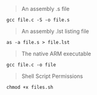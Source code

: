 > An assembly .s file
```
gcc file.c -S -o file.s
```
> An assembly .lst listing file
```
as -a file.s > file.lst
```
> The native ARM executable
```
gcc file.c -o file
```
> Shell Script Permissions
```
chmod +x files.sh
```